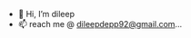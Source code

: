 - 👋 Hi, I’m dileep
- 📫 reach me @ dileepdepp92@gmail.com...

<!---
dileepdepp92/dileepdepp92 is a ✨ special ✨ repository because its `README.md` (this file) appears on your GitHub profile.
You can click the Preview link to take a look at your changes.
--->
